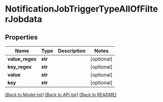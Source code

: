 # NotificationJobTriggerTypeAllOfFilterJobdata

## Properties
Name | Type | Description | Notes
------------ | ------------- | ------------- | -------------
**value_regex** | **str** |  | [optional] 
**key_regex** | **str** |  | [optional] 
**value** | **str** |  | [optional] 
**key** | **str** |  | [optional] 

[[Back to Model list]](../README.md#documentation-for-models) [[Back to API list]](../README.md#documentation-for-api-endpoints) [[Back to README]](../README.md)


